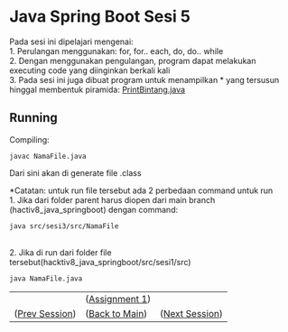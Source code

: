 
# Java Spring Boot Sesi 5

Pada sesi ini dipelajari mengenai:\
    1. Perulangan menggunakan: for, for.. each, do, do.. while\
    2. Dengan menggunakan pengulangan, program dapat melakukan executing code yang diinginkan berkali kali\
    3. Pada sesi ini juga dibuat program untuk menampilkan * yang tersusun hinggal membentuk piramida: [PrintBintang.java](https://github.com/farlhmd/hacktiv8_java_springboot/blob/main/src/sesi3/session/PrintBintang.java)


## Running
Compiling: 

    javac NamaFile.java
Dari sini akan di generate file .class

*Catatan: untuk run file tersebut ada 2 perbedaan command untuk run\
    1. Jika dari folder parent harus diopen dari main branch (hactiv8_java_springboot) dengan command:

    java src/sesi3/src/NamaFile
\
2. Jika di run dari folder file tersebut(hacktiv8_java_springboot/src/sesi1/src)

    java NamaFile.java

<table align="center" style="border:none;">
<tr>
<td></td>
<td align="center">(<a href="https://github.com/farlhmd/hacktiv8_java_springboot/tree/main/src/sesi3/assignment1">Assignment 1</a>)</td>
<td></td>
</tr>
  <tr>
    <td>(<a href="https://github.com/farlhmd/hacktiv8_java_springboot/tree/main/src/sesi2">Prev Session</a>)</td>
    <td>(<a href="https://github.com/farlhmd/hacktiv8_java_springboot">Back to Main</a>)</td>
    <td>(<a href="https://github.com/farlhmd/hacktiv8_java_springboot/tree/main/src/sesi4">Next Session</a>)</td>
  </tr>
</table>
    


